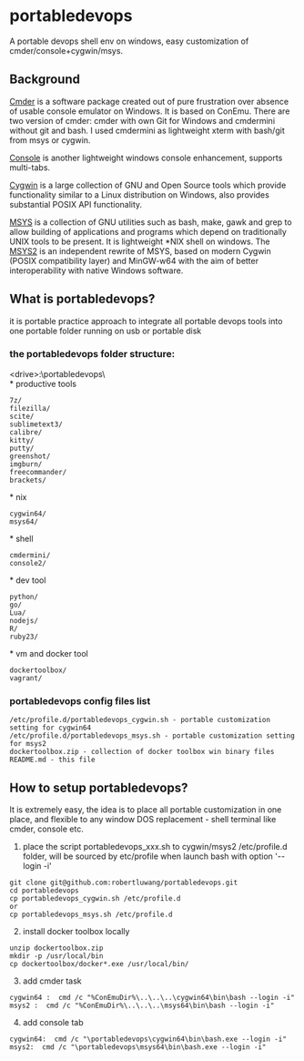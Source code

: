 # portabledevops

A portable devops shell env on windows, easy customization of cmder/console+cygwin/msys.

## Background

[Cmder](https://github.com/cmderdev/cmder) is a software package created out of pure frustration over absence of usable console emulator on Windows. It is based on ConEmu. There are two version of cmder: cmder with own Git for Windows and cmdermini without git and bash. I used cmdermini as lightweight xterm with bash/git from msys or cygwin.

[Console](https://sourceforge.net/projects/console/) is another lightweight windows console enhancement, supports multi-tabs.

[Cygwin](https://cygwin.com/) is a large collection of GNU and Open Source tools which provide functionality similar to a Linux distribution on Windows, also provides substantial POSIX API functionality.

[MSYS](http://www.mingw.org/wiki/MSYS) is a collection of GNU utilities such as bash, make, gawk and grep to allow building of applications and programs which depend on traditionally UNIX tools to be present. It is lightweight *NIX shell on windows. The [MSYS2](https://sourceforge.net/projects/msys2/?source=navbar) is an independent rewrite of MSYS, based on modern Cygwin (POSIX compatibility layer) and MinGW-w64 with the aim of better interoperability with native Windows software.

## What is portabledevops?

it is portable practice approach to integrate all portable devops tools into one portable folder running on usb or portable disk  
### the portabledevops folder structure:    
&lt;drive&gt;:\portabledevops\  
\* productive tools      
```qdir/   
7z/   
filezilla/   
scite/                 
sublimetext3/  
calibre/  
kitty/  
putty/  
greenshot/             
imgburn/  
freecommander/  
brackets/ 
```
\* nix 
```
cygwin64/ 
msys64/
```
\* shell 
```
cmdermini/             
console2/
```
\* dev tool
```    
python/               
go/                                              
Lua/                                   
nodejs/                
R/                     
ruby23/
```
\* vm and docker tool
```
dockertoolbox/        
vagrant/  
```

### portabledevops config files list 
``` 
/etc/profile.d/portabledevops_cygwin.sh - portable customization setting for cygwin64  
/etc/profile.d/portabledevops_msys.sh - portable customization setting for msys2 
dockertoolbox.zip - collection of docker toolbox win binary files 
README.md - this file   
```

## How to setup portabledevops?

It is extremely easy, the idea is to place all portable customization in one place, and flexible to any window DOS replacement - shell terminal like cmder, console etc.  
1) place the script portabledevops_xxx.sh to cygwin/msys2 /etc/profile.d folder, will be sourced by etc/profile when launch bash with option  '--login -i'  
```
git clone git@github.com:robertluwang/portabledevops.git
cd portabledevops
cp portabledevops_cygwin.sh /etc/profile.d 
or
cp portabledevops_msys.sh /etc/profile.d 
```
2) install docker toolbox locally
``` 
unzip dockertoolbox.zip
mkdir -p /usr/local/bin
cp dockertoolbox/docker*.exe /usr/local/bin/
```
3) add cmder task   
```
cygwin64 :  cmd /c "%ConEmuDir%\..\..\..\cygwin64\bin\bash --login -i"
msys2 :  cmd /c "%ConEmuDir%\..\..\..\msys64\bin\bash --login -i"
``` 
4) add console tab  
```
cygwin64:  cmd /c "\portabledevops\cygwin64\bin\bash.exe --login -i"  
msys2:  cmd /c "\portabledevops\msys64\bin\bash.exe --login -i"
```
